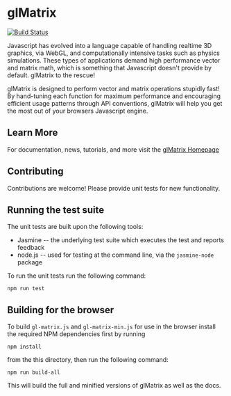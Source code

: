 glMatrix
=======================
[![Build Status](https://travis-ci.org/toji/gl-matrix.svg)](https://travis-ci.org/toji/gl-matrix)

Javascript has evolved into a language capable of handling realtime 3D graphics,
via WebGL, and computationally intensive tasks such as physics simulations.
These types of applications demand high performance vector and matrix math,
which is something that Javascript doesn't provide by default.
glMatrix to the rescue!

glMatrix is designed to perform vector and matrix operations stupidly fast! By
hand-tuning each function for maximum performance and encouraging efficient
usage patterns through API conventions, glMatrix will help you get the most out
of your browsers Javascript engine.

Learn More
----------------------
For documentation, news, tutorials, and more visit the [glMatrix Homepage](http://glmatrix.net/)

Contributing
----------------------
Contributions are welcome! Please provide unit tests for new functionality.

Running the test suite
----------------------

The unit tests are built upon the following tools:

* Jasmine -- the underlying test suite which executes the test and reports feedback
* node.js -- used for testing at the command line, via the `jasmine-node` package

To run the unit tests run the following command:

    npm run test

Building for the browser
----------------------

To build `gl-matrix.js` and `gl-matrix-min.js` for use in the browser install
the required NPM dependencies first by running

    npm install

from the this directory, then run the following command:

    npm run build-all

This will build the full and minified versions of glMatrix as well as the docs.
